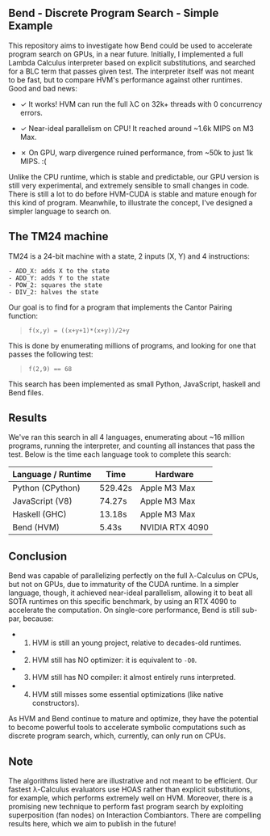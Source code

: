 ## Bend - Discrete Program Search - Simple Example

This repository aims to investigate how Bend could be used to accelerate program
search on GPUs, in a near future. Initially, I implemented a full Lambda
Calculus interpreter based on explicit substitutions, and searched for a BLC
term that passes given test. The interpreter itself was not meant to be fast,
but to compare HVM's performance against other runtimes. Good and bad news:

- ✓ It works! HVM can run the full λC on 32k+ threads with 0 concurrency errors.

- ✓ Near-ideal parallelism on CPU! It reached around ~1.6k MIPS on M3 Max.

- ✗ On GPU, warp divergence ruined performance, from ~50k to just 1k MIPS. :(

Unlike the CPU runtime, which is stable and predictable, our GPU version is
still very experimental, and extremely sensible to small changes in code. There
is still a lot to do before HVM-CUDA is stable and mature enough for this kind
of program. Meanwhile, to illustrate the concept, I've designed a simpler
language to search on.

## The TM24 machine

TM24 is a 24-bit machine with a state, 2 inputs (X, Y) and 4 instructions:

```
- ADD_X: adds X to the state
- ADD_Y: adds Y to the state
- POW_2: squares the state
- DIV_2: halves the state
```

Our goal is to find for a program that implements the Cantor Pairing function:

> `f(x,y) = ((x+y+1)*(x+y))/2+y`

This is done by enumerating millions of programs, and looking for one that
passes the following test:

> `f(2,9) == 68`

This search has been implemented as small Python, JavaScript, haskell and Bend
files.

## Results

We've ran this search in all 4 languages, enumerating about ~16 million
programs, running the interpreter, and counting all instances that pass the
test. Below is the time each language took to complete this search:

| Language / Runtime | Time    | Hardware        |
| ------------------ | ------- | --------------- |
| Python (CPython)   | 529.42s | Apple M3 Max    |
| JavaScript (V8)    |  74.27s | Apple M3 Max    |
| Haskell (GHC)      |  13.18s | Apple M3 Max    |
| Bend (HVM)         |   5.43s | NVIDIA RTX 4090 |

## Conclusion

Bend was capable of parallelizing perfectly on the full λ-Calculus on CPUs, but
not on GPUs, due to immaturity of the CUDA runtime. In a simpler language,
though, it achieved near-ideal parallelism, allowing it to beat all SOTA
runtimes on this specific benchmark, by using an RTX 4090 to accelerate the
computation. On single-core performance, Bend is still sub-par, because:

- 1. HVM is still an young project, relative to decades-old runtimes.

- 2. HVM still has NO optimizer: it is equivalent to `-O0`.

- 3. HVM still has NO compiler: it almost entirely runs interpreted.

- 4. HVM still misses some essential optimizations (like native constructors).

As HVM and Bend continue to mature and optimize, they have the potential to
become powerful tools to accelerate symbolic computations such as discrete
program search, which, currently, can only run on CPUs.

## Note

The algorithms listed here are illustrative and not meant to be efficient. Our
fastest λ-Calculus evaluators use HOAS rather than explicit substitutions, for
example, which performs extremely well on HVM. Moreover, there is a promising
new technique to perform fast program search by exploiting superposition (fan
nodes) on Interaction Combiantors. There are compelling results here, which we
aim to publish in the future!
